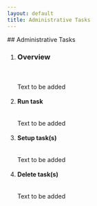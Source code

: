 ```yaml
---
layout: default
title: Administrative Tasks
---
```

<div id="admintasks1"></div>
## Administrative Tasks
<ol> 
  <li><h3>Overview </h3></li> 
<br>
<br>
Text to be added
<br>
<br>
<div id="admintasks2"></div>
<li><b>Run task</b></li>
<br>
<br>
Text to be added
<br>
<br>
<div id="admintasks3"></div>
<li><b>Setup task(s)</b></li>
<br>
<br>
Text to be added
<br>
<br>
<div id="admintasks4"></div>
<li><b>Delete task(s)</b></li>
<br>
<br>
Text to be added
<br>
<br>
</ol>
